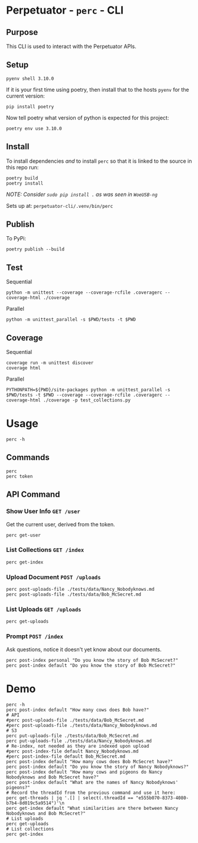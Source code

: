 # Perpetuator - `perc` - CLI

## Purpose

This CLI is used to interact with the Perpetuator APIs.

## Setup

```shell
pyenv shell 3.10.0
```

If it is your first time using poetry, then install that to the hosts `pyenv` for the current version:
```shell
pip install poetry
```

Now tell poetry what version of python is expected for this project:
```shell
poetry env use 3.10.0
```

## Install

To install dependencies _and_ to install `perc` so that it is linked to the source in this repo run:

```shell
poetry build
poetry install
```

_NOTE: Consider `sudo pip install .` as was seen in `WoeUSB-ng`_

Sets up at: `perpetuator-cli/.venv/bin/perc`

## Publish

To PyPi:

```shell
poetry publish --build
```

## Test

Sequential
```shell
python -m unittest --coverage --coverage-rcfile .coveragerc --coverage-html ./coverage
```

Parallel
```shell
python -m unittest_parallel -s $PWD/tests -t $PWD
```

## Coverage

Sequential
```shell
coverage run -m unittest discover
coverage html
```

Parallel
```shell
PYTHONPATH=${PWD}/site-packages python -m unittest_parallel -s $PWD/tests -t $PWD --coverage --coverage-rcfile .coveragerc --coverage-html ./coverage -p test_collections.py
```


# Usage

```shell
perc -h
```

## Commands
```shell
perc 
perc token
```

## API Command

### Show User Info `GET /user`
Get the current user, derived from the token.
```shell
perc get-user
```

### List Collections `GET /index`
```shell
perc get-index
```

### Upload Document `POST /uploads`
```shell
perc post-uploads-file ./tests/data/Nancy_Nobodyknows.md
perc post-uploads-file ./tests/data/Bob_McSecret.md
``` 

### List Uploads `GET /uploads`
```shell
perc get-uploads
```

### Prompt `POST /index`
Ask questions, notice it doesn't yet know about our documents.
```shell
perc post-index personal "Do you know the story of Bob McSecret?"
perc post-index default "Do you know the story of Bob McSecret?"
```

# Demo
```shell
perc -h
perc post-index default "How many cows does Bob have?"
# API
#perc post-uploads-file ./tests/data/Bob_McSecret.md
#perc post-uploads-file ./tests/data/Nancy_Nobodyknows.md
# S3
perc put-uploads-file ./tests/data/Bob_McSecret.md
perc put-uploads-file ./tests/data/Nancy_Nobodyknows.md
# Re-index, not needed as they are indexed upon upload
#perc post-index-file default Nancy_Nobodyknows.md
#perc post-index-file default Bob_McSecret.md
perc post-index default "How many cows does Bob McSecret have?"
perc post-index default "Do you know the story of Nancy Nobodyknows?"
perc post-index default "How many cows and pigeons do Nancy Nobodyknows and Bob McSecret have?"
perc post-index default "What are the names of Nancy Nobodyknows' pigeons?"
# Record the threadId from the previous command and use it here:
perc get-threads | jq '.[] | select(.threadId == "e555b070-8373-4080-b7b4-8d019c5a9514")'\n
perc get-index default "What similarities are there between Nancy Nobodyknows and Bob McSecret?"
# List uploads
perc get-uploads
# List collections
perc get-index
```
